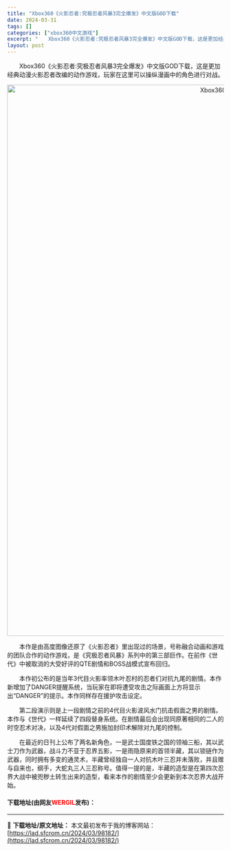 ```yaml
---
title: "Xbox360《火影忍者:究极忍者风暴3完全爆发》中文版GOD下载"
date: 2024-03-31
tags: []
categories: ["xbox360中文游戏"]
excerpt: "　　Xbox360《火影忍者:究极忍者风暴3完全爆发》中文版GOD下载，这是更加经典动漫火影忍者改编的动作游戏，玩家在这里可以操纵漫画中的角色进行对战。 　　本作是由高度图像还原了《火影忍者》里出现过的场景，号称融合动画和游戏的团队合作的动作游戏，是《究极忍者风暴》系列中的第三部巨作。在前作《世代》&hellip;"
layout: post
---
```


 <p>　　Xbox360《火影忍者:究极忍者风暴3完全爆发》中文版GOD下载，这是更加经典动漫火影忍者改编的动作游戏，玩家在这里可以操纵漫画中的角色进行对战。</p> <p align="center"><img align="" border="0" src="https://lad.sfcrom.cn/wp-content/uploads/2024/03/20240330_66083fd284ebe.jpg" width="1280" alt="Xbox360《火影忍者:究极忍者风暴3完全爆发》中文版GOD下载" /></p> <p>　　本作是由高度图像还原了《火影忍者》里出现过的场景，号称融合动画和游戏的团队合作的动作游戏，是《究极忍者风暴》系列中的第三部巨作。在前作《世代》中被取消的大受好评的QTE剧情和BOSS战模式宣布回归。</p> <p>　　本作初公布的是当年3代目火影率领木叶忍村的忍者们对抗九尾的剧情。本作新增加了DANGER提醒系统，当玩家在即将遭受攻击之际画面上方将显示出&ldquo;DANGER&rdquo;的提示。本作同样存在援护攻击设定。</p> <p>　　第二段演示则是上一段剧情之前的4代目火影波风水门抗击假面之男的剧情。本作与《世代》一样延续了四段替身系统。在剧情最后会出现同原著相同的二人的时空忍术对决，以及4代对假面之男施加封印术解除对九尾的控制。</p> <p>　　在最近的日刊上公布了两名新角色，一是武士国度铁之国的领袖三船，其以武士刀作为武器，战斗力不亚于忍界五影，一是雨隐原来的首领半藏，其以锁链作为武器，同时拥有多变的通灵术，半藏曾经独自一人对抗木叶三忍并未落败，并且赠与自来也，纲手，大蛇丸三人三忍称号。值得一提的是，半藏的造型是在第四次忍界大战中被兜秽土转生出来的造型，看来本作的剧情至少会更新到本次忍界大战开始。</p> <p><h4>下载地址(由网友<font color="red">WERGIL</font>发布)：</h4></p> 

---
📖 **下载地址/原文地址：** 本文最初发布于我的博客网站：[https://lad.sfcrom.cn/2024/03/98182/](https://lad.sfcrom.cn/2024/03/98182/)
